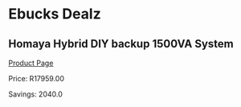 
# Ebucks Dealz
## Homaya Hybrid DIY backup 1500VA System
[Product Page](https://www.ebucks.com/web/shop/productSelected.do?prodId=1170339584&catId=854105660)

Price: R17959.00

Savings: 2040.0


	